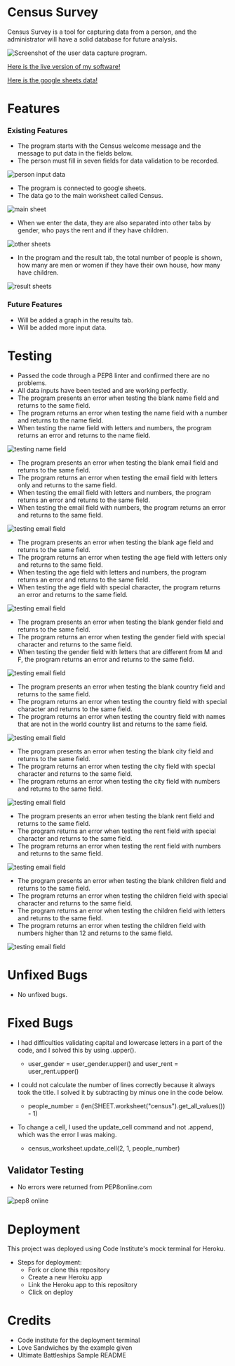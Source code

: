 # Census Survey

Census Survey is a tool for capturing data from a person, and the administrator will have a solid database for future analysis.

![Screenshot of the user data capture program.](./Readme_ScreenShots/census.png)

[Here is the live version of my software!](https://third-project-census.herokuapp.com/)

[Here is the google sheets data!](bit.ly/3MQfbb8)

# Features

### Existing Features

   - The program starts with the Census welcome message and the message to put data in the fields below.       
   - The person must fill in seven fields for data validation to be recorded.

![person input data](./Readme_ScreenShots/inputData.png)

   - The program is connected to google sheets.
   - The data go to the main worksheet called Census.

![main sheet](./Readme_ScreenShots/mainSheet.png)

   - When we enter the data, they are also separated into other tabs by gender, who pays the rent and if they have children.

![other sheets](./Readme_ScreenShots/sheets.png)

   - In the program and the result tab, the total number of people is shown, how many are men or women if they have their own house, how many have children.

![result sheets](./Readme_ScreenShots/result.png)

### Future Features

   - Will be added a graph in the results tab.
   - Will be added more input data.

# Testing

   - Passed the code through a PEP8 linter and confirmed there are no problems.
   - All data inputs have been tested and are working perfectly.
   - The program presents an error when testing the blank name field and returns to the same field.
   - The program returns an error when testing the name field with a number and returns to the name field.
   - When testing the name field with letters and numbers, the program returns an error and returns to the name field.

![testing name field](./Readme_ScreenShots/testingName.png)


   - The program presents an error when testing the blank email field and returns to the same field.
   - The program returns an error when testing the email field with letters only and returns to the same field.
   - When testing the email field with letters and numbers, the program returns an error and returns to the same field.
   - When testing the email field with numbers, the program returns an error and returns to the same field.

![testing email field](./Readme_ScreenShots/testingEmail.png)


   - The program presents an error when testing the blank age field and returns to the same field.
   - The program returns an error when testing the age field with letters only and returns to the same field.
   - When testing the age field with letters and numbers, the program returns an error and returns to the same field.
   - When testing the age field with special character, the program returns an error and returns to the same field.   
   
![testing email field](./Readme_ScreenShots/testingAge.png)


   - The program presents an error when testing the blank gender field and returns to the same field.
   - The program returns an error when testing the gender field with special character and returns to the same field.
   - When testing the gender field with letters that are different from M and F, the program returns an error and returns to the same field.

![testing email field](./Readme_ScreenShots/testingGender.png)


   - The program presents an error when testing the blank country field and returns to the same field.
   - The program returns an error when testing the country field with special character and returns to the same field.
   - The program returns an error when testing the country field with names that are not in the world country list and returns to the same field.

![testing email field](./Readme_ScreenShots/testingCountry.png)


   - The program presents an error when testing the blank city field and returns to the same field.
   - The program returns an error when testing the city field with special character and returns to the same field.
   - The program returns an error when testing the city field with numbers and returns to the same field.  

![testing email field](./Readme_ScreenShots/testingCity.png)


   - The program presents an error when testing the blank rent field and returns to the same field.
   - The program returns an error when testing the rent field with special character and returns to the same field.
   - The program returns an error when testing the rent field with numbers and returns to the same field.  

![testing email field](./Readme_ScreenShots/testingRent.png)


   - The program presents an error when testing the blank children field and returns to the same field.
   - The program returns an error when testing the children field with special character and returns to the same field.
   - The program returns an error when testing the children field with letters and returns to the same field.
   - The program returns an error when testing the children field with numbers higher than 12 and returns to the same field.  

![testing email field](./Readme_ScreenShots/testingChildren.png)





  

   



# Unfixed Bugs    

   - No unfixed bugs.

# Fixed Bugs

   - I had difficulties validating capital and lowercase letters in a part of the code, and I solved this by using .upper(). 
       - user_gender = user_gender.upper() and user_rent = user_rent.upper()

   - I could not calculate the number of lines correctly because it always took the title. I solved it by subtracting by minus one in the code below.
       -  people_number = (len(SHEET.worksheet("census").get_all_values()) - 1)

   - To change a cell, I used the update_cell command and not .append, which was the error I was making.
       - census_worksheet.update_cell(2, 1, people_number)

## Validator Testing

   - No errors were returned from PEP8online.com

![pep8 online](./Readme_ScreenShots/pep8.png)

# Deployment

This project was deployed using Code Institute's mock terminal for Heroku.
   - Steps for deployment:
       - Fork or clone this repository
       - Create a new Heroku app
       - Link the Heroku app to this repository
       - Click on deploy

# Credits

   - Code institute for the deployment terminal
   - Love Sandwiches by the example given
   - Ultimate Battleships Sample README

